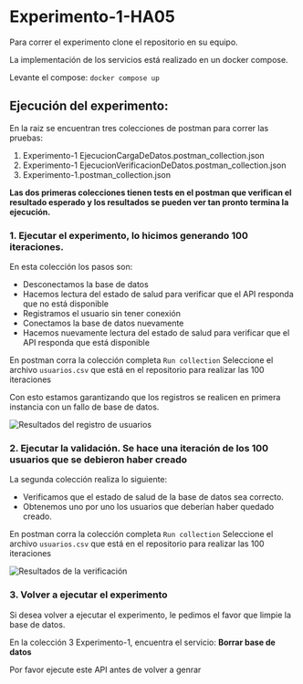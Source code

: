 # Experimento-1-HA05

Para correr el experimento clone el repositorio en su equipo.

La implementación de los servicios está realizado en un docker compose.

Levante el compose:
`docker compose up`

## Ejecución del experimento:

En la raiz se encuentran tres colecciones de postman para correr las pruebas:
1. Experimento-1 EjecucionCargaDeDatos.postman_collection.json
2. Experimento-1 EjecucionVerificacionDeDatos.postman_collection.json
3. Experimento-1.postman_collection.json

**Las dos primeras colecciones tienen tests en el postman que verifican el resultado esperado y los resultados se pueden ver tan pronto termina la ejecución.**

### 1. Ejecutar el experimento, lo hicimos generando 100 iteraciones.
En esta colección los pasos son:
- Desconectamos la base de datos
- Hacemos lectura del estado de salud para verificar que el API responda que no está disponible
- Registramos el usuario sin tener conexión
- Conectamos la base de datos nuevamente
- Hacemos nuevamente lectura del estado de salud para verificar que el API responda que está disponible

En postman corra la colección completa `Run collection`
Seleccione el archivo `usuarios.csv` que está en el repositorio para realizar las 100 iteraciones

Con esto estamos garantizando que los registros se realicen en primera instancia con un fallo de base de datos.

![Resultados del registro de usuarios](https://github.com/camilo-barreto-MISO/Experimento-1-HA05/assets/142316821/c2088a02-0648-4bd5-a83d-7d28588d91ad)

  
### 2. Ejecutar la validación. Se hace una iteración de los 100 usuarios que se debieron haber creado
La segunda colección realiza lo siguiente:
- Verificamos que el estado de salud de la base de datos sea correcto.
- Obtenemos uno por uno los usuarios que deberían haber quedado creado.

En postman corra la colección completa `Run collection`
Seleccione el archivo `usuarios.csv` que está en el repositorio para realizar las 100 iteraciones

![Resultados de la verificación](https://github.com/camilo-barreto-MISO/Experimento-1-HA05/assets/142316821/9f7c04e1-6512-4e5a-b210-5a72bb0d865e)


### 3. Volver a ejecutar el experimento
Si desea volver a ejecutar el experimento, le pedimos el favor que limpie la base de datos.

En la colección 3 Experimento-1, encuentra el servicio: **Borrar base de datos**

Por favor ejecute este API antes de volver a genrar
